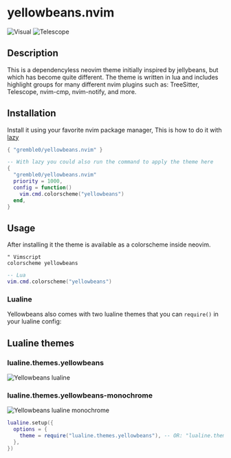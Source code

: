 # yellowbeans.nvim
![Visual](https://github.com/gremble0/yellowbeans.nvim/assets/45577341/f5766b1e-bc21-48ea-a69e-9579cf0e412f)
![Telescope](https://github.com/gremble0/yellowbeans.nvim/assets/45577341/c0cda149-45e1-487f-aa44-c345689aafea)

## Description
This is a dependencyless neovim theme initially inspired by jellybeans, but which has become quite different. The theme is written in lua and includes highlight groups for many different nvim plugins such as: TreeSitter, Telescope, nvim-cmp, nvim-notify, and more.

## Installation
Install it using your favorite nvim package manager, This is how to do it with [lazy](https://github.com/folke/lazy.nvim)

```lua
{ "gremble0/yellowbeans.nvim" }

-- With lazy you could also run the command to apply the theme here
{
  "gremble0/yellowbeans.nvim"
  priority = 1000,
  config = function()
    vim.cmd.colorscheme("yellowbeans")
  end,
}
```

## Usage
After installing it the theme is available as a colorscheme inside neovim.

```vim
" Vimscript
colorscheme yellowbeans
```

```lua
-- Lua
vim.cmd.colorscheme("yellowbeans")
```

### Lualine
Yellowbeans also comes with two lualine themes that you can `require()` in your lualine config:

## Lualine themes
### lualine.themes.yellowbeans
![Yellowbeans lualine](https://github.com/gremble0/yellowbeans.nvim/assets/45577341/94b4fd28-af92-4eb7-9669-31ab64bbe02a)
### lualine.themes.yellowbeans-monochrome
![Yellowbeans lualine monochrome](https://github.com/gremble0/yellowbeans.nvim/assets/45577341/fe0f0e64-4a71-45c6-ae2b-07760d7b813c)

```lua
lualine.setup({
  options = {
    theme = require("lualine.themes.yellowbeans"), -- OR: "lualine.themes.yellowbeans.monochrome"
  },
})
```
